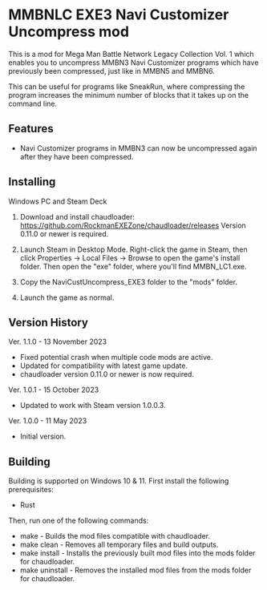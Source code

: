 MMBNLC EXE3 Navi Customizer Uncompress mod
==========================================

This is a mod for Mega Man Battle Network Legacy Collection Vol. 1 which enables
you to uncompress MMBN3 Navi Customizer programs which have previously been
compressed, just like in MMBN5 and MMBN6.

This can be useful for programs like SneakRun, where compressing the program
increases the minimum number of blocks that it takes up on the command line.


Features
--------

 *  Navi Customizer programs in MMBN3 can now be uncompressed again after they
    have been compressed.


Installing
----------

Windows PC and Steam Deck

 1. Download and install chaudloader:
    https://github.com/RockmanEXEZone/chaudloader/releases
    Version 0.11.0 or newer is required.

 2. Launch Steam in Desktop Mode. Right-click the game in Steam, then click
    Properties → Local Files → Browse to open the game's install folder. Then
    open the "exe" folder, where you'll find MMBN_LC1.exe.

 3. Copy the NaviCustUncompress_EXE3 folder to the "mods" folder.

 4. Launch the game as normal.


Version History
---------------

Ver. 1.1.0 - 13 November 2023

 *  Fixed potential crash when multiple code mods are active.
 *  Updated for compatibility with latest game update.
 *  chaudloader version 0.11.0 or newer is now required.

Ver. 1.0.1 - 15 October 2023

 *  Updated to work with Steam version 1.0.0.3.

Ver. 1.0.0 - 11 May 2023

 *  Initial version.


Building
--------

Building is supported on Windows 10 & 11. First install the following
prerequisites:

 *  Rust

Then, run one of the following commands:

 *  make - Builds the mod files compatible with chaudloader.
 *  make clean - Removes all temporary files and build outputs.
 *  make install - Installs the previously built mod files into the mods folder
    for chaudloader.
 *  make uninstall - Removes the installed mod files from the mods folder for
    chaudloader.
